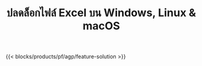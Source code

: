 ﻿---
title: ปลดล็อกไฟล์ Excel บน Windows, Linux & macOS 
url: /th/unlock
description: แอพฟรีและ API เพื่อลบการป้องกันจากไฟล์ XLS, XLSX & ODS
---
{{< blocks/products/pf/agp/feature-solution >}} 

